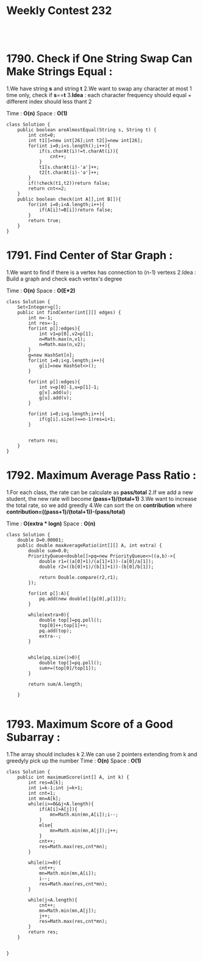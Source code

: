 # Weekly Contest 232
<br/><br/>
# 1790. Check if One String Swap Can Make Strings Equal :
1.We have string **s** and string **t**
2.We want to swap any character at most 1 time only, check if **s**==**t**
3.**Idea** : each character frequency should equal + different index should less thant 2

Time : **O(n)**
Space : **O(1)**
```
class Solution {
    public boolean areAlmostEqual(String s, String t) {
        int cnt=0;
        int t1[]=new int[26];int t2[]=new int[26];
        for(int i=0;i<s.length();i++){
            if(s.charAt(i)!=t.charAt(i)){
                cnt++;
            }
            t1[s.charAt(i)-'a']++;
            t2[t.charAt(i)-'a']++;
        }
        if(!check(t1,t2))return false;
        return cnt<=2;
    }
    public boolean check(int A[],int B[]){
        for(int i=0;i<A.length;i++){
            if(A[i]!=B[i])return false;
        }
        return true;
    }
}
```
   
# 1791. Find Center of Star Graph :    
1.We want to find if there is a vertex has connection to (n-1) vertexs
2.Idea : Build a graph and check each vertex's degree

Time : **O(n)**
Space : **O(E*2)**

```
class Solution {
    Set<Integer>g[];
    public int findCenter(int[][] edges) {
        int n=-1;
        int res=-1;
        for(int p[]:edges){
            int v1=p[0],v2=p[1];
            n=Math.max(n,v1);
            n=Math.max(n,v2);
        }
        g=new HashSet[n];
        for(int i=0;i<g.length;i++){
            g[i]=new HashSet<>();
        }
        
        for(int p[]:edges){
            int v=p[0]-1,u=p[1]-1;
            g[v].add(u);
            g[u].add(v);
        }
        
        for(int i=0;i<g.length;i++){
            if(g[i].size()==n-1)res=i+1;
        }
        
        
        return res;
    }
}
```


# 1792. Maximum Average Pass Ratio :
1.For each class, the rate can be calculate as **pass/total**
2.If we add a new student, the new rate will become **(pass+1)/(total+1)**
3.We want to increase the total rate, so we add greedly
4.We can sort the on **contribution** where **contribution=((pass+1)/(total+1))-(pass/total)**

Time : **O(extra * logn)**
Space : **O(n)**
```
class Solution {
    double D=0.00001;
    public double maxAverageRatio(int[][] A, int extra) {
        double sum=0.0;
        PriorityQueue<double[]>pq=new PriorityQueue<>((a,b)->{
            double r1=((a[0]+1)/(a[1]+1))-(a[0]/a[1]);
            double r2=((b[0]+1)/(b[1]+1))-(b[0]/b[1]);
            
            return Double.compare(r2,r1);
        });
        
        for(int p[]:A){
            pq.add(new double[]{p[0],p[1]});
        }
        
        while(extra>0){
            double top[]=pq.poll();
            top[0]++;top[1]++;
            pq.add(top);
            extra--;
        }
        
        
        while(pq.size()>0){
            double top[]=pq.poll();
            sum+=(top[0]/top[1]);
        }
        
        return sum/A.length;
        
    }
    
```

# 1793. Maximum Score of a Good Subarray :
1.The array should includes k
2.We can use 2 pointers extending from k and greedyly pick up the number
Time : **O(n)**
Space : **O(1)**

```
class Solution {
    public int maximumScore(int[] A, int k) {
        int res=A[k];
        int i=k-1;int j=k+1;
        int cnt=1;
        int mn=A[k];
        while(i>=0&&j<A.length){
            if(A[i]>A[j]){
                mn=Math.min(mn,A[i]);i--;
            }
            else{
                mn=Math.min(mn,A[j]);j++;
            }
            cnt++;
            res=Math.max(res,cnt*mn);
        }
        
        while(i>=0){
            cnt++;
            mn=Math.min(mn,A[i]);
            i--;
            res=Math.max(res,cnt*mn);
        }
        
        while(j<A.length){
            cnt++;
            mn=Math.min(mn,A[j]);
            j++;
            res=Math.max(res,cnt*mn);
        }
        return res;
    }
    

}



```
